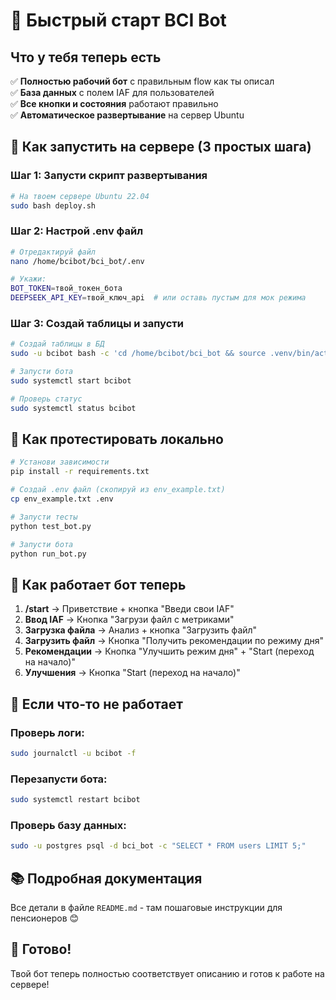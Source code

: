 # 🚀 Быстрый старт BCI Bot

## Что у тебя теперь есть

✅ **Полностью рабочий бот** с правильным flow как ты описал  
✅ **База данных** с полем IAF для пользователей  
✅ **Все кнопки и состояния** работают правильно  
✅ **Автоматическое развертывание** на сервер Ubuntu  

## 🎯 Как запустить на сервере (3 простых шага)

### Шаг 1: Запусти скрипт развертывания
```bash
# На твоем сервере Ubuntu 22.04
sudo bash deploy.sh
```

### Шаг 2: Настрой .env файл
```bash
# Отредактируй файл
nano /home/bcibot/bci_bot/.env

# Укажи:
BOT_TOKEN=твой_токен_бота
DEEPSEEK_API_KEY=твой_ключ_api  # или оставь пустым для мок режима
```

### Шаг 3: Создай таблицы и запусти
```bash
# Создай таблицы в БД
sudo -u bcibot bash -c 'cd /home/bcibot/bci_bot && source .venv/bin/activate && python create_tables.py'

# Запусти бота
sudo systemctl start bcibot

# Проверь статус
sudo systemctl status bcibot
```

## 🧪 Как протестировать локально

```bash
# Установи зависимости
pip install -r requirements.txt

# Создай .env файл (скопируй из env_example.txt)
cp env_example.txt .env

# Запусти тесты
python test_bot.py

# Запусти бота
python run_bot.py
```

## 📱 Как работает бот теперь

1. **/start** → Приветствие + кнопка "Введи свои IAF"
2. **Ввод IAF** → Кнопка "Загрузи файл с метриками"  
3. **Загрузка файла** → Анализ + кнопка "Загрузить файл"
4. **Загрузить файл** → Кнопка "Получить рекомендации по режиму дня"
5. **Рекомендации** → Кнопка "Улучшить режим дня" + "Start (переход на начало)"
6. **Улучшения** → Кнопка "Start (переход на начало)"

## 🔧 Если что-то не работает

### Проверь логи:
```bash
sudo journalctl -u bcibot -f
```

### Перезапусти бота:
```bash
sudo systemctl restart bcibot
```

### Проверь базу данных:
```bash
sudo -u postgres psql -d bci_bot -c "SELECT * FROM users LIMIT 5;"
```

## 📚 Подробная документация

Все детали в файле `README.md` - там пошаговые инструкции для пенсионеров 😊

## 🎉 Готово!

Твой бот теперь полностью соответствует описанию и готов к работе на сервере!

